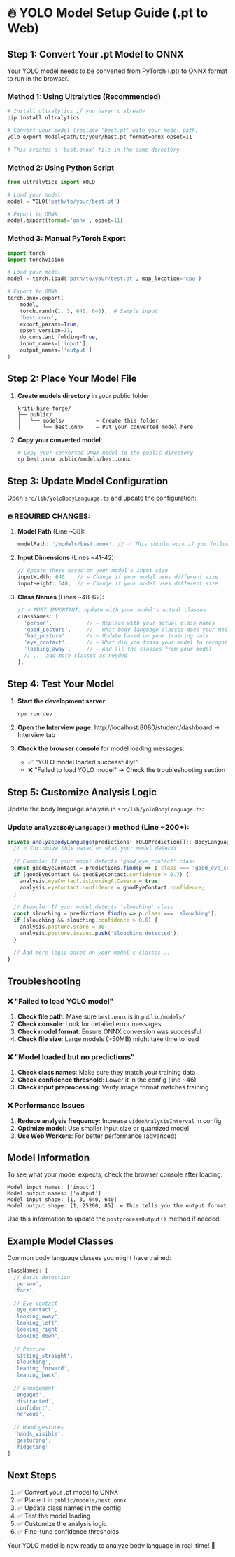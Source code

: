 # 🔥 YOLO Model Setup Guide (.pt to Web)

## Step 1: Convert Your .pt Model to ONNX

Your YOLO model needs to be converted from PyTorch (.pt) to ONNX format to run in the browser.

### Method 1: Using Ultralytics (Recommended)

```bash
# Install ultralytics if you haven't already
pip install ultralytics

# Convert your model (replace 'best.pt' with your model path)
yolo export model=path/to/your/best.pt format=onnx opset=11

# This creates a 'best.onnx' file in the same directory
```

### Method 2: Using Python Script

```python
from ultralytics import YOLO

# Load your model
model = YOLO('path/to/your/best.pt')

# Export to ONNX
model.export(format='onnx', opset=11)
```

### Method 3: Manual PyTorch Export

```python
import torch
import torchvision

# Load your model
model = torch.load('path/to/your/best.pt', map_location='cpu')

# Export to ONNX
torch.onnx.export(
    model,
    torch.randn(1, 3, 640, 640),  # Sample input
    'best.onnx',
    export_params=True,
    opset_version=11,
    do_constant_folding=True,
    input_names=['input'],
    output_names=['output']
)
```

## Step 2: Place Your Model File

1. **Create models directory** in your public folder:
   ```
   kriti-hire-forge/
   ├── public/
   │   └── models/          ← Create this folder
   │       └── best.onnx    ← Put your converted model here
   ```

2. **Copy your converted model**:
   ```bash
   # Copy your converted ONNX model to the public directory
   cp best.onnx public/models/best.onnx
   ```

## Step 3: Update Model Configuration

Open `src/lib/yoloBodyLanguage.ts` and update the configuration:

### 🔥 REQUIRED CHANGES:

1. **Model Path** (Line ~38):
   ```typescript
   modelPath: '/models/best.onnx', // ✅ This should work if you followed Step 2
   ```

2. **Input Dimensions** (Lines ~41-42):
   ```typescript
   // Update these based on your model's input size
   inputWidth: 640,   // ← Change if your model uses different size
   inputHeight: 640,  // ← Change if your model uses different size
   ```

3. **Class Names** (Lines ~48-62):
   ```typescript
   // 🔥 MOST IMPORTANT: Update with your model's actual classes
   classNames: [
     'person',           // ← Replace with your actual class names
     'good_posture',     // ← What body language classes does your model detect?
     'bad_posture',      // ← Update based on your training data
     'eye_contact',      // ← What did you train your model to recognize?
     'looking_away',     // ← Add all the classes from your model
     // ... add more classes as needed
   ],
   ```

## Step 4: Test Your Model

1. **Start the development server**:
   ```bash
   npm run dev
   ```

2. **Open the Interview page**: http://localhost:8080/student/dashboard → Interview tab

3. **Check the browser console** for model loading messages:
   - ✅ "YOLO model loaded successfully!" 
   - ❌ "Failed to load YOLO model" → Check the troubleshooting section

## Step 5: Customize Analysis Logic

Update the body language analysis in `src/lib/yoloBodyLanguage.ts`:

### Update `analyzeBodyLanguage()` method (Line ~200+):

```typescript
private analyzeBodyLanguage(predictions: YOLOPrediction[]): BodyLanguageAnalysis {
  // 🔥 Customize this based on what your model detects
  
  // Example: If your model detects 'good_eye_contact' class
  const goodEyeContact = predictions.find(p => p.class === 'good_eye_contact');
  if (goodEyeContact && goodEyeContact.confidence > 0.7) {
    analysis.eyeContact.isLookingAtCamera = true;
    analysis.eyeContact.confidence = goodEyeContact.confidence;
  }
  
  // Example: If your model detects 'slouching' class
  const slouching = predictions.find(p => p.class === 'slouching');
  if (slouching && slouching.confidence > 0.6) {
    analysis.posture.score = 30;
    analysis.posture.issues.push('Slouching detected');
  }
  
  // Add more logic based on your model's classes...
}
```

## Troubleshooting

### ❌ "Failed to load YOLO model"

1. **Check file path**: Make sure `best.onnx` is in `public/models/`
2. **Check console**: Look for detailed error messages
3. **Check model format**: Ensure ONNX conversion was successful
4. **Check file size**: Large models (>50MB) might take time to load

### ❌ "Model loaded but no predictions"

1. **Check class names**: Make sure they match your training data
2. **Check confidence threshold**: Lower it in the config (line ~46)
3. **Check input preprocessing**: Verify image format matches training

### ❌ Performance Issues

1. **Reduce analysis frequency**: Increase `videoAnalysisInterval` in config
2. **Optimize model**: Use smaller input size or quantized model
3. **Use Web Workers**: For better performance (advanced)

## Model Information

To see what your model expects, check the browser console after loading:

```
Model input names: ['input']
Model output names: ['output']  
Model input shape: [1, 3, 640, 640]
Model output shape: [1, 25200, 85]  ← This tells you the output format
```

Use this information to update the `postprocessOutput()` method if needed.

## Example Model Classes

Common body language classes you might have trained:

```typescript
classNames: [
  // Basic detection
  'person',
  'face',
  
  // Eye contact
  'eye_contact',
  'looking_away',
  'looking_left',
  'looking_right',
  'looking_down',
  
  // Posture
  'sitting_straight',
  'slouching',
  'leaning_forward',
  'leaning_back',
  
  // Engagement
  'engaged',
  'distracted',
  'confident',
  'nervous',
  
  // Hand gestures
  'hands_visible',
  'gesturing',
  'fidgeting'
]
```

## Next Steps

1. ✅ Convert your .pt model to ONNX
2. ✅ Place it in `public/models/best.onnx`
3. ✅ Update class names in the config
4. ✅ Test the model loading
5. ✅ Customize the analysis logic
6. ✅ Fine-tune confidence thresholds

Your YOLO model is now ready to analyze body language in real-time! 🚀